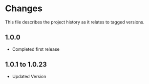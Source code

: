 # Changes
This file describes the project history as it relates to tagged versions.

## 1.0.0
- Completed first release

## 1.0.1 to 1.0.23
- Updated Version
